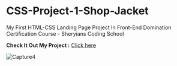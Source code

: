# CSS-Project-1-Shop-Jacket
My First HTML-CSS Landing Page Project In Front-End Domination Certification Course - Sheryians Coding School

**Check It Out My Project :** [Click here](https://sanketp100.github.io/CSS-Project-1_ShopJacket/)

![Capture4](https://github.com/SanketP100/CSS-Project-1_ShopJacket/assets/153346394/e7993d52-9e41-4d2c-85f8-c4789f6a885a)
